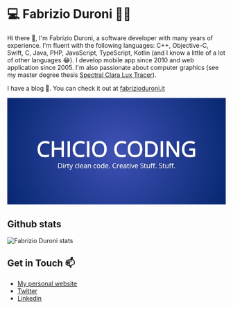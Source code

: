 # 💻 Fabrizio Duroni 👾😈

Hi there 👋, I'm Fabrizio Duroni, a software developer with many years of experience. I'm fluent with the following languages: C++, Objective-C, Swift, C, Java, PHP, JavaScript, TypeScript, Kotlin (and I know a little of a lot of other languages 😂). I develop mobile app since 2010 and web application since 2005. I'm also passionate about computer graphics (see my master degree thesis [Spectral Clara Lux Tracer](https://github.com/chicio/Spectral-Clara-Lux-Tracer "spectral clara lux tracer")).

I have a blog 📝. You can check it out at [fabrizioduroni.it](https://www.fabrizioduroni.it "fabrizio duroni website")

![Blog logo](https://github.com/chicio/chicio.github.io/blob/source/static/chicio-coding-feature-graphic.jpg?raw=true "fabrizio duroni logo")

## Github stats

![Fabrizio Duroni stats](https://github-readme-stats.vercel.app/api?username=chicio&show_icons=true&theme=dark)

## Get in Touch 📫

- [My personal website](https://www.fabrizioduroni.it "fabrizio duroni website")
- [Twitter](https://twitter.com/chicio86 "fabrizio duroni twitter")
- [Linkedin](https://www.linkedin.com/in/fabrizio-duroni/ "fabrizio duroni linkedin")
